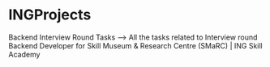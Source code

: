 # INGProjects
Backend Interview Round Tasks --> All the tasks related to Interview round Backend Developer for Skill Museum &amp; Research Centre (SMaRC) | ING Skill Academy
